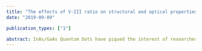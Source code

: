 ```yaml
---
title: "The effects of V-III ratio on structural and optical properties of self-assembled InAs quantum dots"
date: "2019-09-09"

publication_types: ["1"]

abstract: InAs/GaAs Quantum Dots have piqued the interest of researchers owing to the advantages they offer in the fabrication of highly efficient optoelectronic devices. In this study, we aim to examine the consequence varying V-III ratio on optical and structural behavior of self-assembled InAs/GaAs Stranski-Krastanov (SK) Quantum Dots grown on GaAs substrate using Molecular Beam Epitaxy (MBE). Three samples consisting of three layers of vertically stacked Quantum Dots with three different V-III ratios (48, 60 and 80 respectively) grown at a substrate temperature of 490°C have been thoroughly examined using PL spectroscopy and HR-XRD. The best optical response is seen in the sample with 80 as VIII ratio. A higher As vapor pressure during growth seems to suppress the surface migration of Indium atoms leading to bigger dot size, increased PL intensity and more uniform distribution rendering better optical response. The absence of satellite peaks in HR-XRD measurements of sample with lower V-III ratio indicates significant density of point-defects. HRXRD analysis reveals an increase in perpendicular strain with greater V-III ratio. Reduced FWHM in sample with higher V-III ratio is in accordance with suppressed Indium diffusion and strain propagation across multi-layered nanostructure contributing to greater uniformity in dot-size. PL spectrum of sample with least V-III ratio shows sharp peaks around 900 nm indicating incomplete dot-formation at such low ratios leaving significant part of wetting layer exposed. Our investigation provides interesting insights into kinetics of nanostructure growth which will prove to be helpful in fabrication of optimized nanostructures.
---
```


